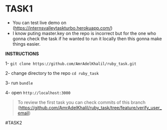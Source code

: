 # TASK1

* You can test live demo on (https://internsvalleytaskturbo.herokuapp.com/)
* I know puting master.key on the repo is incorrect but for the one who gonna check the task if he wanted to run it locally then this gonna make things easier.

**INSTRUCTIONS**

1- `git clone https://github.com/AmrAdelKhalil/ruby_task.git`

2- change directory to the repo `cd ruby_task`

3- run `bundle`

4- open `http://localhost:3000`

> To review the first task you can check commits of this branch (https://github.com/AmrAdelKhalil/ruby_task/tree/feature/verify_user_email)

#TASK2


